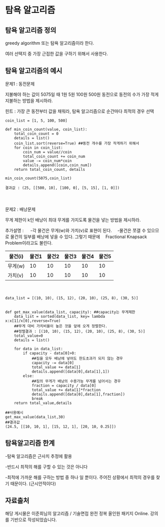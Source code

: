 ﻿탐욕 알고리즘
==
탐욕 알고리즘 정의
-
greedy algorithm 또는 탐욕 알고리즘이라 한다.

여러 선택지 중 가장 근접한 값을 구하기 위해서 사용한다.

탐욕 알고리즘의 예시
-
문제1 : 동전문제

지불해야 하는 값이 5075일 때 1원 5원 100원 500원 동전으로 동전의 수가 가장 적게 지불하는 방법을 제시하라. 

힌트 : 가장 큰 동전부터 값을 채워라, 탐욕 알고리즘으로 순간마다 최적의 경우 선택

```{.python}
coin_list = [1, 5, 100, 500]

def min_coin_count(value, coin_list):
    total_coin_count = 0
    details = list()
    coin_list.sort(reverse=True) ##동전 개수를 가장 작게하기 위해서
    for coin in coin_list:
        coin_num = value//coin
        total_coin_count += coin_num
        value -= coin_num*coin
        details.append([coin,coin_num])
    return total_coin_count, details
```
```{.python}
min_coin_count(5075,coin_list)
```

```{.python}
결과값 : (25, [[500, 10], [100, 0], [5, 15], [1, 0]])
```
　
</br>
</br>
문제2 : 배낭문제

무게 제한이 k인 배낭이 최대 무게를 가지도록 물건을 넣는 방법을 제시하라.
 
 추가설명 :
　 -각 물건은 무게(w)와 가치(v)로 표현이 된다. 
　-물건은 쪼갤 수 있으므로 물건의 일부를 배낭에 넣을 수 있다. 그렇기 때문에
　Fractional Knapsack Problem이라고도 불린다.

|물건(i)  |물건1|물건2|물건3|물건4|물건5|
|--|--|--|--|--|--|
|무게(w)  | 10 |10 |10 |10 |10 |10 |
|가치(v)  | 10 |10 |10 |10 |10 |10 |
　				   

```{.python}
data_list = [(10, 10), (15, 12), (20, 10), (25, 8), (30, 5)]


def get_max_value(data_list, capacity): ##capacity는 무게제한
    data_list = sorted(data_list, key= lambda x:x[1]/x[0],reverse=True)
    ##무게 대비 가치비율이 높은 것을 앞에 오게 정렬한다.
	##정렬결과 : [(10, 10), (15, 12), (20, 10), (25, 8), (30, 5)]
    total_value=0
    details = list()
    
    for data in data_list:
        if capacity - data[0]>0:
            ##짐을 모두 배낭에 넣어도 한도초과가 되지 않는 경우
            capacity -= data[0]
            total_value += data[1]
            details.append([data[0],data[1],1])
        else:
            ##짐의 무게가 배낭의 수용가능 무게를 넘어서는 경우
            fraction = capacity / data[0]
            total_value += data[1]*fraction
            details.append([data[0],data[1],fraction])
            break
    return total_value,details
```    
            
```{.python}
##사용예시
get_max_value(data_list,30)	
##결과값
(24.5, [[10, 10, 1], [15, 12, 1], [20, 10, 0.25]])
```            
탐욕알고리즘 한계
-

-탐욕 알고리즘은 근사치 추정에 활용

-반드시 최적의 해를 구할 수 있는 것은 아니다

-최적에 가까운 해를 구하는 방법 중 하나 일 뿐이다. 주어진 상황에서 최적의 경우를 찾기 때문이다. (근시안적이다)

자료출처
-
해당 게시물은 이준희님의 알고리즘 / 기술면접 완전 정복 올인원 패키지 Online. 강의를 기반으로 작성되었습니다.
